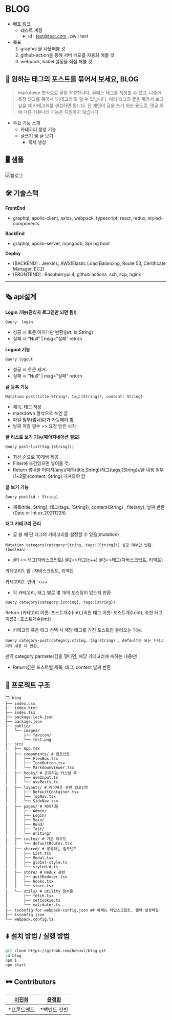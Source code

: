 # BLOG

- [배포 링크](http://brillbe.com:8080)
  - 테스트 계정
      - id : test@test.com , pw : test 
- 목표
    1. graphql 을 사용해볼 것
    2. github-action을 통해 서버 배포를 자동화 해볼 것
    3. webpack, babel 설정을 직접 해볼 것

## 💬 원하는 태그의 포스트를 묶어서 보세요,  BLOG

> markdown 형식으로 글을 작성합니다. 글에는 태그를 지정할 수 있고, 나중에 특정 태그를 묶어서 ‘카테고리’화 할 수 있습니다.
여러 태그의 글을 묶어서 보고싶을 때 카테고리를 생성하면 됩니다.
단 개인이 글을 쓰기 위한 용도로, 댓글 외에 다른 커뮤니티 기능은 지원하지 않습니다.
> 
- 주요 기능 소개
    - 카테고리 생성 기능
    - 글쓰기 및 글 보기
      - 목차 생성

## 🖥️ 샘플
![블로그](https://user-images.githubusercontent.com/49019236/223942245-11b14339-62a4-4b08-a98f-121a29494560.gif)



## 🛠️ 기술스택

**FrontEnd**

- graphql, apollo-client, axios, webpack, typescript, react, redux, styled-components

**BackEnd**

- graphql, apollo-server, mongodb, Spring boot

**Deploy**

- [BACKEND] : Jenkins, AWS(Elastic Load Balancing, Route 53, Certificate Manager, EC2)
- [FRONTEND] : Raspberrypi 4, github actions, ssh, scp, nginx

---

## 🗞️ api설계

**Login 기능(관리자** **로그인만** **되면** **됨!)**

`Query  login`

- 성공 시 토큰 아이디만 반환(jwt, id:String)
- 실패 시 “Null” | msg=”실패” return

**Logout 기능**

`Query logout`

- 성공 시 토큰 제거.
- 실패 시 “Null” | msg=”실패” return

**글** **등록** **기능**

`Mutation post(title:String!, tag:[String]!, content: String)`

- 제목, 태그 저장
- markdown 형식으로 쓰인 글
- 파일 첨부(썸네일)가 가능해야 함.
- 날짜 저장 필수 => 요청 받은 시각

**글** **리스트** **보기** **기능(페이지네이션** **필요)**

`Query post-list(tag:[String]!)`

- 최신 순으로 10개씩 제공
- Filter에 조건있으면 넣어줄 것.
- Return 썸네일 이미지(any)/제목(title,String)/태그(tags,[String])/글 내용 일부(1~2줄)(content, String) 가져와야 함

**글** **보기** **기능**

`Query post(id : String)`

- 제목(title, String), 태그(tags, [String]), content(String) , file(any), 날짜 반환(Date or Int ex.20211225)

**태그** **카테고리** **관리**

- 글 쓸 때 단 태그의 카테고리를 설정할 수 있음(mutation)

`Mutation category(category:String, tags:[String]!) 성공 여부만 반환.(boolean)`

- 글1 => 태그(자바스크립트) 글2=>태그(c++) 글3=>태그(자바스크립트, 리액트)

카테고리1. 웹 : 자바스크립트, 리액트

카테고리2. 언어 : c++

- 각 카테고리, 태그 별로 몇 개의 포스팅이 있는지 반환

`Query category(category:[string], tags:[string])`

Return {카테고리 이름: 포스트개수(Int),{속한 태그 이름: 포스트개수(int), 속한 태그 이름2 : 포스트개수(int)}

- 카테고리 혹은 태그 선택 시 해당 태그를 가진 포스트만 불러오는 기능.

`Query category-post(category:string, tag:string) , default는 모든 카테고리의 내용 다 반환,`

만약 category parmeter값을 줬다면, 해당 카테고리에 속하는 내용만!

- Return값은 포스트별 제목, 태그, content 날짜 반환

## 📂 프로젝트 구조

```
🗂 blog
├── index.css
├── index.html
├── index.tsx
├── package-lock.json
├── package.json
├── public/
│   └── images/
│       ├── favicon/
│       └── test.png
├── src/
│   ├── App.tsx
│   ├── components/ # 컴포넌트
│   │   ├── FlexBox.tsx
│   │   ├── IconButton.tsx
│   │   └── MarkdownViewer.tsx
│   ├── hooks/ # 공유하는 커스텀 훅
│   │   ├── useInput.ts
│   │   └── usePosts.ts
│   ├── layouts/ # 레이아웃 관련 컴포넌트
│   │   ├── DefaultContainer.tsx
│   │   ├── TopNav.tsx
│   │   └── SideNav.tsx
│   ├── pages/ # 페이지들
│   │   ├── Admin/
│   │   ├── Login/
│   │   ├── Main/
│   │   ├── Read/
│   │   ├── Test/
│   │   └── Writing/
│   ├── routes/ # 기본 라우트
│   │   └── defaultRoutes.tsx
│   ├── shared/ # 공유하는 컴포넌트
│   │   ├── List.tsx
│   │   ├── Modal.tsx
│   │   ├── global-style.ts
│   │   └── styled.d.ts
│   ├── store/ # Redux 관련 
│   │   ├── authReducer.tsx
│   │   ├── hooks.tsx
│   │   └── store.tsx
│   └── utils/ # utility 함수들
│       ├── fetch.tsx
│       ├── setCookie.ts
│       └── validator.ts
├── tsconfig-for-webpack-config.json ## 아래는 타입스크립트, 웹팩 설정파일
├── tsconfig.json
└── webpack.config.ts
```

## ⬇️ 설치 방법 / 실행 방법

```bash
git clone https://github.com/bebusl/blog.git
cd blog
npm i
npm start
```

## 🕶️ Contributors

| [이진희](https://github.com/salangdung-ibebusl) | [윤정환](https://github.com/dungbik) |
| --- | --- |
| *프론트엔드 | *백엔드 전반 |
